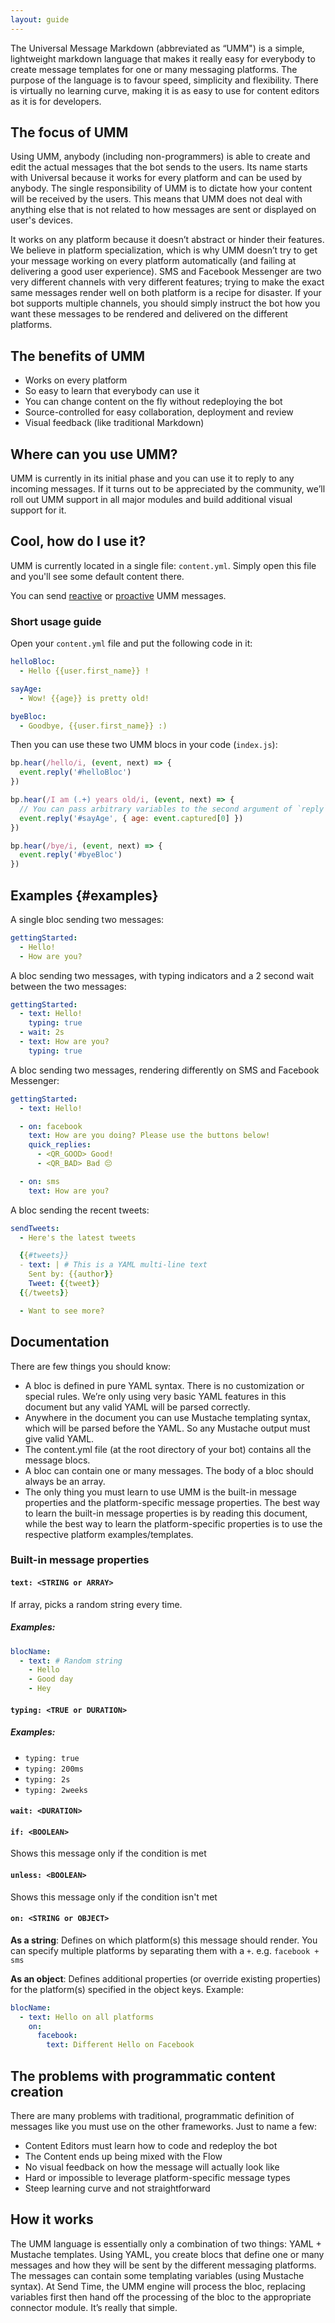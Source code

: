 ```yaml
---
layout: guide
---
```


The Universal Message Markdown (abbreviated as “UMM") is a simple, lightweight markdown language that makes it really easy for everybody to create message templates for one or many messaging platforms. The purpose of the language is to favour speed, simplicity and flexibility. There is virtually no learning curve, making it is as easy to use for content editors as it is for developers.

## The focus of UMM <a class="toc" id="toc-the-focus-of-umm" href="#toc-the-focus-of-umm"></a>

Using UMM, anybody (including non-programmers) is able to create and edit the actual messages that the bot sends to the users. Its name starts with Universal because it works for every platform and can be used by anybody. The single responsibility of UMM is to dictate how your content will be received by the users. This means that UMM does not deal with anything else that is not related to how messages are sent or displayed on user's devices.

It works on any platform because it doesn’t abstract or hinder their features. We believe in platform specialization, which is why UMM doesn’t try to get your message working on every platform automatically (and failing at delivering a good user experience). SMS and Facebook Messenger are two very different channels with very different features; trying to make the exact same messages render well on both platform is a recipe for disaster. If your bot supports multiple channels, you should simply instruct the bot how you want these messages to be rendered and delivered on the different platforms.

## The benefits of UMM <a class="toc" id="toc-the-benefits-of-umm" href="#toc-the-benefits-of-umm"></a>

- Works on every platform
- So easy to learn that everybody can use it
- You can change content on the fly without redeploying the bot
- Source-controlled for easy collaboration, deployment and review
- Visual feedback (like traditional Markdown)

## Where can you use UMM? <a class="toc" id="toc-where-can-you-use-umm" href="#toc-where-can-you-use-umm"></a>

UMM is currently in its initial phase and you can use it to reply to any incoming messages. If it turns out to be appreciated by the community, we’ll roll out UMM support in all major modules and build additional visual support for it.

## Cool, how do I use it? <a class="toc" id="toc-cool-how-do-i-use-it" href="#toc-cool-how-do-i-use-it"></a>


UMM is currently located in a single file: `content.yml`. Simply open this file and you'll see some default content there.

You can send [reactive](./../events#toc-reactive-outgoing) or [proactive](./../events#toc-sending-messages-outgoing) UMM messages.

### Short usage guide <a class="toc" id="toc-short-usage-guide" href="#toc-short-usage-guide"></a>


Open your `content.yml` file and put the following code in it:

```yaml
helloBloc:
  - Hello {{user.first_name}} !

sayAge:
  - Wow! {{age}} is pretty old!

byeBloc:
  - Goodbye, {{user.first_name}} :)
```

Then you can use these two UMM blocs in your code (`index.js`):

```js
bp.hear(/hello/i, (event, next) => {
  event.reply('#helloBloc')
})

bp.hear(/I am (.+) years old/i, (event, next) => {
  // You can pass arbitrary variables to the second argument of `reply`
  event.reply('#sayAge', { age: event.captured[0] })
})

bp.hear(/bye/i, (event, next) => {
  event.reply('#byeBloc')
})
```

## Examples {#examples}

A single bloc sending two messages:

```yaml
gettingStarted:
  - Hello!
  - How are you?
```

A bloc sending two messages, with typing indicators and a 2 second wait between the two messages:

```yaml
gettingStarted:
  - text: Hello!
    typing: true
  - wait: 2s
  - text: How are you?
    typing: true
```

A bloc sending two messages, rendering differently on SMS and Facebook Messenger:

```yaml
gettingStarted:
  - text: Hello!

  - on: facebook
    text: How are you doing? Please use the buttons below!
    quick_replies:
      - <QR_GOOD> Good!
      - <QR_BAD> Bad 😔

  - on: sms
    text: How are you?
```

A bloc sending the recent tweets:

```yaml
sendTweets:
  - Here's the latest tweets

  {{#tweets}}
  - text: | # This is a YAML multi-line text
    Sent by: {{author}}
    Tweet: {{tweet}}
  {{/tweets}}

  - Want to see more?
```

## Documentation <a class="toc" id="toc-documentation" href="#toc-documentation"></a>

There are few things you should know:
- A bloc is defined in pure YAML syntax. There is no customization or special rules. We’re only using very basic YAML features in this document but any valid YAML will be parsed correctly.
- Anywhere in the document you can use Mustache templating syntax, which will be parsed before the YAML. So any Mustache output must give valid YAML.
- The content.yml file (at the root directory of your bot) contains all the message blocs.
- A bloc can contain one or many messages. The body of a bloc should always be an array.
- The only thing you must learn to use UMM is the built-in message properties and the platform-specific message properties. The best way to learn the built-in message properties is by reading this document, while the best way to learn the platform-specific properties is to use the respective platform examples/templates.

### Built-in message properties <a class="toc" id="toc-built-in-message-properties" href="#toc-built-in-message-properties"></a>

#### `text: <STRING or ARRAY>`

If array, picks a random string every time.

##### Examples:

```yaml
blocName:
  - text: # Random string
    - Hello
    - Good day
    - Hey
```

#### `typing: <TRUE or DURATION>`

##### Examples:

- `typing: true`
- `typing: 200ms`
- `typing: 2s`
- `typing: 2weeks`

#### `wait: <DURATION>`

#### `if: <BOOLEAN>`

Shows this message only if the condition is met

#### `unless: <BOOLEAN>`

Shows this message only if the condition isn't met

#### `on: <STRING or OBJECT>`

**As a string**: Defines on which platform(s) this message should render. You can specify multiple platforms by separating them with a `+`. e.g. `facebook + sms`

**As an object**: Defines additional properties (or override existing properties) for the platform(s) specified in the object keys. Example:

```yaml
blocName:
  - text: Hello on all platforms
    on:
      facebook:
        text: Different Hello on Facebook
```

## The problems with programmatic content creation <a class="toc" id="toc-the-problems-with-programmatic-content-creation" href="#toc-the-problems-with-programmatic-content-creation"></a>


There are many problems with traditional, programmatic definition of messages like you must use on the other frameworks. Just to name a few:

 - Content Editors must learn how to code and redeploy the bot
 - The Content ends up being mixed with the Flow
 - No visual feedback on how the message will actually look like
 - Hard or impossible to leverage platform-specific message types
 - Steep learning curve and not straightforward

## How it works <a class="toc" id="toc-how-it-works" href="#toc-how-it-works"></a>

The UMM language is essentially only a combination of two things: YAML + Mustache templates. Using YAML, you create blocs that define one or many messages and how they will be sent by the different messaging platforms. The messages can contain some templating variables (using Mustache syntax). At Send Time, the UMM engine will process the bloc, replacing variables first then hand off the processing of the bloc to the appropriate connector module. It’s really that simple.
